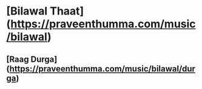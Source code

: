 # [Bilawal Thaat] (https://praveenthumma.com/music/bilawal)
## [Raag Durga] (https://praveenthumma.com/music/bilawal/durga)
